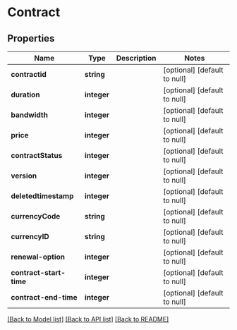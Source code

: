 # Contract

## Properties
Name | Type | Description | Notes
------------ | ------------- | ------------- | -------------
**contractid** | **string** |  | [optional] [default to null]
**duration** | **integer** |  | [optional] [default to null]
**bandwidth** | **integer** |  | [optional] [default to null]
**price** | **integer** |  | [optional] [default to null]
**contractStatus** | **integer** |  | [optional] [default to null]
**version** | **integer** |  | [optional] [default to null]
**deletedtimestamp** | **integer** |  | [optional] [default to null]
**currencyCode** | **string** |  | [optional] [default to null]
**currencyID** | **string** |  | [optional] [default to null]
**renewal-option** | **integer** |  | [optional] [default to null]
**contract-start-time** | **integer** |  | [optional] [default to null]
**contract-end-time** | **integer** |  | [optional] [default to null]

[[Back to Model list]](../README.md#documentation-for-models) [[Back to API list]](../README.md#documentation-for-api-endpoints) [[Back to README]](../README.md)


